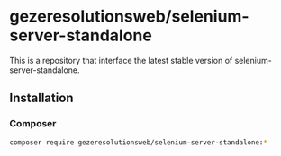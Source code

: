 gezeresolutionsweb/selenium-server-standalone
=============================================

This is a repository that interface the latest stable version of selenium-server-standalone.

Installation
------------

### Composer

```bash
composer require gezeresolutionsweb/selenium-server-standalone:*
```
